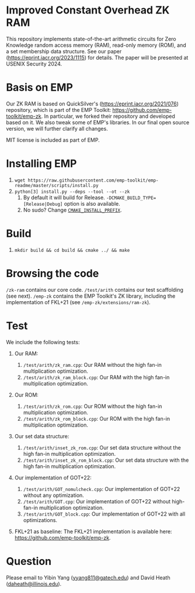 # Improved Constant Overhead ZK RAM

This repository implements state-of-the-art arithmetic circuits for Zero Knowledge random access memory (RAM), read-only memory (ROM), and a set membership data structure.
See our paper (https://eprint.iacr.org/2023/1115) for details.
The paper will be presented at USENIX Security 2024.

Basis on EMP
=====
Our ZK RAM is based on QuickSilver's (https://eprint.iacr.org/2021/076) repository, which is part of the EMP Toolkit: https://github.com/emp-toolkit/emp-zk. In particular, we forked their repository and developed based on it. We also tweak some of EMP's libraries.
In our final open source version, we will further clarify all changes.

MIT license is included as part of EMP.

Installing EMP
=====
1. `wget https://raw.githubusercontent.com/emp-toolkit/emp-readme/master/scripts/install.py`
2. `python[3] install.py --deps --tool --ot --zk`
    1. By default it will build for Release. `-DCMAKE_BUILD_TYPE=[Release|Debug]` option is also available.
    2. No sudo? Change [`CMAKE_INSTALL_PREFIX`](https://cmake.org/cmake/help/v2.8.8/cmake.html#variable%3aCMAKE_INSTALL_PREFIX).

Build
=====
1. `mkdir build && cd build && cmake ../ && make`

Browsing the code
=====
`/zk-ram` contains our core code.
`/test/arith` contains our test scaffolding (see next).
`/emp-zk` contains the EMP Toolkit's ZK library, including the implementation
of FKL+21 (see `/emp-zk/extensions/ram-zk`).

Test
=====
We include the following tests:
1. Our RAM:
   1. `/test/arith/zk_ram.cpp`: Our RAM without the high fan-in multiplication optimization.
   2. `/test/arith/zk_ram_block.cpp`: Our RAM with the high fan-in multiplication optimization.

2. Our ROM:
   1. `/test/arith/zk_rom.cpp`: Our ROM without the high fan-in multiplication optimization.
   2. `/test/arith/zk_rom_block.cpp`: Our ROM with the high fan-in multiplication optimization.

3. Our set data structure:
   1. `/test/arith/inset_zk_rom.cpp`: Our set data structure without the high fan-in multiplication optimization.
   2. `/test/arith/inset_zk_rom_block.cpp`: Our set data structure with the high fan-in multiplication optimization.

4. Our implementation of GOT+22:
   1. `/test/arith/GOT_nomulcheck.cpp`: Our implementation of GOT+22 without any optimization.
   2. `/test/arith/GOT.cpp`: Our implementation of GOT+22 without high-fan-in multiplication optimization.
   3. `/test/arith/GOT_block.cpp`: Our implementation of GOT+22 with all optimizations.

5. FKL+21 as baseline: The FKL+21 implementation is available here: https://github.com/emp-toolkit/emp-zk.

Question
=====
Please email to Yibin Yang (yyang811@gatech.edu) and David Heath (daheath@illinois.edu).